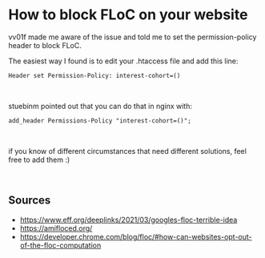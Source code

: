 # How to block FLoC on your website

vv01f made me aware of the issue and told me to set the permission-policy header to block FLoC.

The easiest way I found is to edit your .htaccess file and add this line:

```
Header set Permission-Policy: interest-cohort=()
```

<br/>

stuebinm pointed out that you can do that in nginx with:

```
add_header Permissions-Policy "interest-cohort=()";
```

<br/>

if you know of different circumstances that need different solutions, feel free to add them :)

<br/>

## Sources

- https://www.eff.org/deeplinks/2021/03/googles-floc-terrible-idea
- https://amifloced.org/
- https://developer.chrome.com/blog/floc/#how-can-websites-opt-out-of-the-floc-computation
